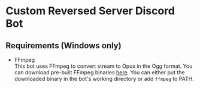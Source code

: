 ﻿# Custom Reversed Server Discord Bot

## Requirements (Windows only)
- FFmpeg  
  This bot uses FFmpeg to convert stream to Opus in the Ogg format. You can download pre-built FFmpeg binaries [here](https://ffmpeg.org/download.html). You can either put the downloaded binary in the bot's working directory or add `ffmpeg` to PATH.
